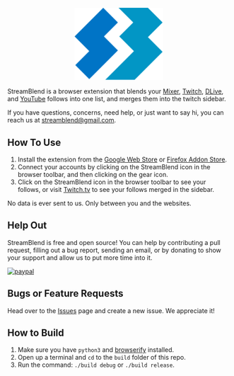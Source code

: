 <p align="center">
<img src="images/icon.svg" alt="" width="200px">
</p>

StreamBlend is a browser extension that blends your [Mixer](http://mixer.com), [Twitch](https://www.twitch.tv), [DLive](https://dlive.tv/), and [YouTube](https://www.youtube.com) follows into one list, and merges them into the twitch sidebar.

If you have questions, concerns, need help, or just want to say hi, you can reach us at streamblend@gmail.com.

## How To Use
1. Install the extension from the [Google Web Store](https://chrome.google.com/webstore/detail/streamblend/pnmdaomfddabinbchojcemjbmnaekbnf) or [Firefox Addon Store](https://addons.mozilla.org/en-US/firefox/addon/streamblend/).
2. Connect your accounts by clicking on the StreamBlend icon in the browser toolbar, and then clicking on the gear icon.
3. Click on the StreamBlend icon in the browser toolbar to see your follows, or visit [Twitch.tv](https://www.twitch.tv) to see your follows merged in the sidebar.

No data is ever sent to us. Only between you and the websites.

## Help Out
StreamBlend is free and open source! You can help by contributing a pull request, filling out a bug report, sending an email, or by donating to show your support and allow us to put more time into it.

[![paypal](https://www.paypalobjects.com/en_US/i/btn/btn_donate_LG.gif)](https://www.paypal.me/DiegoAce)

## Bugs or Feature Requests
Head over to the [Issues](https://github.com/DiegoAce/StreamBlend/issues) page and create a new issue. We appreciate it!

## How to Build
1. Make sure you have `python3` and [browserify](http://browserify.org/) installed.
2. Open up a terminal and `cd` to the `build` folder of this repo.
3. Run the command: `./build debug` or `./build release`.
